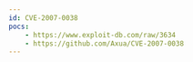 ```yaml
---
id: CVE-2007-0038
pocs:
    - https://www.exploit-db.com/raw/3634
    - https://github.com/Axua/CVE-2007-0038
---
```

